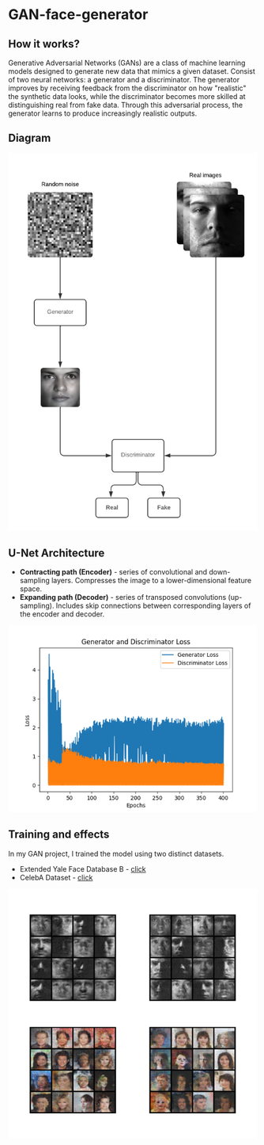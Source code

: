 # GAN-face-generator

## How it works?

Generative Adversarial Networks (GANs) are a class of machine learning models designed to generate new data that mimics a given dataset. Consist of two neural networks: a generator and a discriminator. The generator improves by receiving feedback from the discriminator on how "realistic" the synthetic data looks, while the discriminator becomes more skilled at distinguishing real from fake data. Through this adversarial process, the generator learns to produce increasingly realistic outputs.

## Diagram

![alt text](https://raw.githubusercontent.com/lukoq/GAN-face-generator/refs/heads/main/resources/choreographydiagram.png?token=GHSAT0AAAAAACXM3XGOGYDJL652FAH3MNNCZYGLS2Q)


## U-Net Architecture

* **Contracting path (Encoder)** - series of convolutional and down-sampling layers. Compresses the image to a lower-dimensional feature space.
* **Expanding path (Decoder)** - series of transposed convolutions (up-sampling). Includes skip connections between corresponding layers of the encoder and decoder.

![alt text](https://raw.githubusercontent.com/lukoq/GAN-face-generator/refs/heads/main/resources/plot_loss.png?token=GHSAT0AAAAAACXM3XGO43BHHUAHELDE4ZQUZYGOQKQ)

## Training and effects

In my GAN project, I trained the model using two distinct datasets.
* Extended Yale Face Database B - [click](http://cvc.cs.yale.edu/cvc/projects/yalefacesB/yalefacesB.html)
* CelebA Dataset - [click](https://www.kaggle.com/datasets/jessicali9530/celeba-dataset)

![alt text](https://raw.githubusercontent.com/lukoq/GAN-face-generator/refs/heads/main/resources/output.png?token=GHSAT0AAAAAACXM3XGPNBKXPIUXBWWJEPPGZYGON4A)

